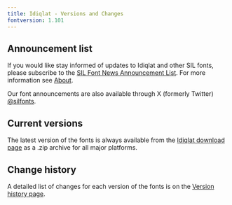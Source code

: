 ```yaml
---
title: Idiqlat - Versions and Changes
fontversion: 1.101
---
```


## Announcement list

If you would like stay informed of updates to Idiqlat and other SIL fonts, please subscribe to the [SIL Font News Announcement List](https://groups.google.com/a/groups.sil.org/forum/#!forum/sil-font-news). For more information see [About](about.md).

Our font announcements are also available through X (formerly Twitter) [\@silfonts](https://x.com/silfonts).

## Current versions

The latest version of the fonts is always available from the [Idiqlat download page](https://software.sil.org/syrc/download/) as a .zip archive for all major platforms.

## Change history

A detailed list of changes for each version of the fonts is on the [Version history page](history.md).
